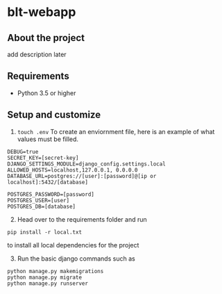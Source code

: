 # blt-webapp

## About the project
add description later

## Requirements
* Python 3.5 or higher

## Setup and customize

1. `touch .env` To create an enviornment file, here is an example of what values must be filled.

```
DEBUG=true
SECRET_KEY=[secret-key]
DJANGO_SETTINGS_MODULE=django_config.settings.local
ALLOWED_HOSTS=localhost,127.0.0.1, 0.0.0.0
DATABASE_URL=postgres://[user]:[password]@[ip or localhost]:5432/[database]

POSTGRES_PASSWORD=[password]
POSTGRES_USER=[user]
POSTGRES_DB=[database]

```

2. Head over to the requirements folder and run
```
pip install -r local.txt
```
to install all local dependencies for the project

3. Run the basic django commands such as
```
python manage.py makemigrations
python manage.py migrate
python manage.py runserver
```

